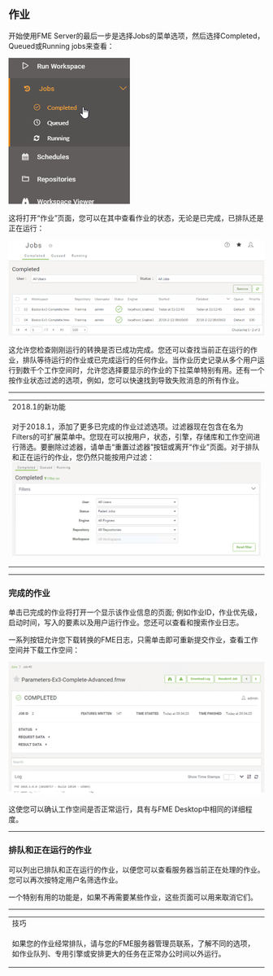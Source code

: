   <div id="readme" class="readme blob instapaper_body">
    <article class="markdown-body entry-content" itemprop="text"><h2><a id="user-content-jobs" class="anchor" aria-hidden="true" href="./1.10.Jobs.md#jobs"></a><font style="vertical-align: inherit;"><font style="vertical-align: inherit;">作业</font></font></h2>
<p><font style="vertical-align: inherit;"><font style="vertical-align: inherit;">开始使用FME Server的最后一步是选择Jobs的菜单选项，然后选择Completed，Queued或Running jobs来查看：</font></font></p>
<p><a target="_blank" rel="noopener noreferrer" href="./Images/Img1.035.JobsHistory.png"><img src="./Images/Img1.035.JobsHistory.png" alt="" style="max-width:100%;"></a></p>
<p><font style="vertical-align: inherit;"><font style="vertical-align: inherit;">这将打开“作业”页面，您可以在其中查看作业的状态，无论是已完成，已排队还是正在运行：</font></font></p>
<p><a target="_blank" rel="noopener noreferrer" href="./Images/Img1.036.JobsListing.png"><img src="./Images/Img1.036.JobsListing.png" alt="" style="max-width:100%;"></a></p>
<p><font style="vertical-align: inherit;"><font style="vertical-align: inherit;">这允许您检查刚刚运行的转换是否已成功完成。</font><font style="vertical-align: inherit;">您还可以查找当前正在运行的作业，排队等待运行的作业或已完成运行的任何作业。</font><font style="vertical-align: inherit;">当作业历史记录从多个用户运行到数千个工作空间时，允许您选择要显示的作业的下拉菜单特别有用。</font><font style="vertical-align: inherit;">还有一个按作业状态过滤的选项，例如，您可以快速找到导致失败消息的所有作业。</font></font></p>
<hr>

<table>
<tbody><tr>
<td>
<i></i><font style="vertical-align: inherit;"><font style="vertical-align: inherit;">
2018.1的新功能
</font></font></td>
</tr>
<tr>
<td><font style="vertical-align: inherit;"><font style="vertical-align: inherit;">

对于2018.1，添加了更多已完成的作业过滤选项。</font><font style="vertical-align: inherit;">过滤器现在包含在名为Filters的可扩展菜单中。</font><font style="vertical-align: inherit;">您现在可以按用户，状态，引擎，存储库和工作空间进行筛选。</font><font style="vertical-align: inherit;">要删除过滤器，请单击“重置过滤器”按钮或离开“作业”页面。</font><font style="vertical-align: inherit;">对于排队和正在运行的作业，您仍然只能按用户过滤：
</font></font><a target="_blank" rel="noopener noreferrer" href="./Images/Img1.037.NewJobFiltering.png"><img src="./Images/Img1.037.NewJobFiltering.png" style="max-width:100%;"></a>

</td>
</tr>
</tbody></table>
<hr>
<h3><a id="user-content-completed-jobs" class="anchor" aria-hidden="true" href="./1.10.Jobs.md#completed-jobs"></a><font style="vertical-align: inherit;"><font style="vertical-align: inherit;">完成的作业</font></font></h3>
<p><font style="vertical-align: inherit;"><font style="vertical-align: inherit;">单击已完成的作业将打开一个显示该作业信息的页面; </font><font style="vertical-align: inherit;">例如作业ID，作业优先级，启动时间，写入的要素以及用户运行作业。</font><font style="vertical-align: inherit;">您还可以查看和搜索作业日志。</font></font></p>
<p><font style="vertical-align: inherit;"><font style="vertical-align: inherit;">一系列按钮允许您下载转换的FME日志，只需单击即可重新提交作业，查看工作空间并下载工作空间：</font></font></p>
<p><a target="_blank" rel="noopener noreferrer" href="./Images/Img1.038.JobSummaryMenu.png"><img src="./Images/Img1.038.JobSummaryMenu.png" alt="" style="max-width:100%;"></a></p>
<p><font style="vertical-align: inherit;"><font style="vertical-align: inherit;">这使您可以确认工作空间是否正常运行，具有与FME Desktop中相同的详细程度。</font></font></p>
<hr>
<h3><a id="user-content-queued-and-running-jobs" class="anchor" aria-hidden="true" href="./1.10.Jobs.md#queued-and-running-jobs"></a><font style="vertical-align: inherit;"><font style="vertical-align: inherit;">排队和正在运行的作业</font></font></h3>
<p><font style="vertical-align: inherit;"><font style="vertical-align: inherit;">可以列出已排队和正在运行的作业，以便您可以查看服务器当前正在处理的作业。</font><font style="vertical-align: inherit;">您可以再次按特定用户名筛选作业。</font></font></p>
<p><font style="vertical-align: inherit;"><font style="vertical-align: inherit;">一个特别有用的功能是，如果不再需要某些作业，这些页面可以用来取消它们。</font></font></p>
<hr>

<table>
<tbody><tr>
<td>
<i></i><font style="vertical-align: inherit;"><font style="vertical-align: inherit;">
技巧
</font></font></td>
</tr>
<tr>
<td><font style="vertical-align: inherit;"><font style="vertical-align: inherit;">

如果您的作业经常排队，请与您的FME服务器管理员联系，了解不同的选项，如作业队列、专用引擎或安排更大的任务在正常办公时间以外运行。

</font></font></td>
</tr>
</tbody></table>
</article>
  </div>
